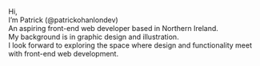 Hi, <br />
I’m Patrick (@patrickohanlondev) <br />
An aspiring front-end web developer based in Northern Ireland. <br />
My background is in graphic design and illustration.  <br />
I look forward to exploring the space where design and functionality meet with front-end web development.

<!---
patrickohanlondev/patrickohanlondev is a ✨ special ✨ repository because its `README.md` (this file) appears on your GitHub profile.
You can click the Preview link to take a look at your changes.
--->
